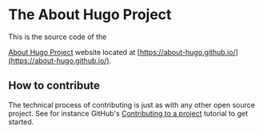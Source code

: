 # The About Hugo Project

This is the source code of the 

[About Hugo Project](https://about-hugo.github.io/) website
located at [https://about-hugo.github.io/](https://about-hugo.github.io/).

## How to contribute

The technical process of contributing is just as with
any other open source project. See for instance GitHub's 
[Contributing to a project](https://docs.github.com/en/get-started/exploring-projects-on-github/contributing-to-a-project) tutorial
to get started.


